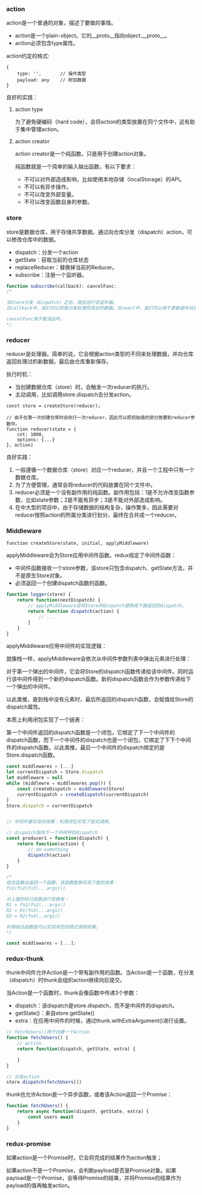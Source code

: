 ### action
action是一个普通的对象，描述了要做的事情。


- action是一个plain-object。它的\_\_proto__指向object.\_\_proto\_\_。
- action必须包含type属性。



action约定的格式:

```
{
    type: '',		// 操作类型
    payload: any	// 附加数据
}
```



良好的实践：

1. action type

   为了避免硬编码（hard code），会将action的类型放置在同个文件中，这有助于集中管理action。

2. action creator

   action creator是一个纯函数，只是用于创建action对象。

   纯函数就是一个简单的输入输出函数，有以下要求：

   - 不可以对外部造成影响，比如使用本地存储（localStorage）的API。
   - 不可以有异步操作。
   - 不可以改变外部变量。
   - 不可以改变函数自身的参数。





### store
store是数据仓库，用于存储共享数据。通过向仓库分发（dispatch）action，可以修改仓库中的数据。



- dispatch：分发一个action
- getState：获取当前的仓库状态
- replaceReducer：替换掉当前的Reducer。
- subscribe：注册一个监听器。



```js
function subscribe(callback): cancelFunc;
/*

当Store分发（dispatch）之后，就会运行该监听器。
在callback中，我们可以获取分发处理完成后的数据。在react中，我们可以用于更新组件状态变化。

cancelFunc用于取消监听。
*/
```






### reducer
reducer是处理器。简单的说，它会根据action类型的不同来处理数据，并向仓库返回处理过的新数据。最后由仓库重新保存。



执行时机：

- 当创建数据仓库（store）时，会触发一次reducer的执行。
- 主动调用，比如调用store.dispatch去分发action。



```
const store = createStore(reducer);

// 由于在第一次创建仓库时会执行一次reducer，因此可以把初始值的部分放置到reducer参数中。
function reducer(state = {
	cnt: 1000,
	options: {...}
}, action)
```





良好实践：

1. 一般遵循一个数据仓库（store）对应一个reducer，并且一个工程中只有一个数据仓库。
2. 为了方便管理，通常会将reducer的代码放置在同个文件中。
3. reducer必须是一个没有副作用的纯函数。副作用包括：1是不允许改变函数参数，比如state参数；2是不能有异步；3是不能对外部造成影响。
4. 在中大型的项目中，由于存储数据的结构复杂，操作繁多，因此需要对reducer按照action的所属分类进行划分，最终在合并成一个reducer。



### Middleware

```
function createStore(state, initial, applyMiddleware)
```

applyMiddleware会为Store应用中间件函数。redux规定了中间件函数：

- 中间件函数接收一个store参数，该store只包含dispatch、getState方法，并不是原生Store对象。
- 必须返回一个创建dispatch函数的函数。

```js
function logger(store) {
    return function(nextDispatch) {
        // applyMiddleware会将Store的dispatch替换成下面返回的dispatch。
        return function dispatch(action) {
            // ...
        }
    }
}
```



applyMiddleware应用中间件的实现逻辑：

就像栈一样，applyMiddleware会依次从中间件参数列表中弹出元素进行处理：

对于第一个弹出的中间件，它会将Store的dispatch函数传递给该中间件。同时运行该中间件得到一个新的dispatch函数。新的dispatch函数会作为参数传递给下一个弹出的中间件。

以此类推，直到栈中没有元素时，最后所返回的dispatch函数，会赋值给Store的dispatch属性。



本质上利用闭包实现了一个链表：

第一个中间件返回的dispatch函数是一个闭包，它绑定了下一个中间件的dispatch函数，而下一个中间件的dispatch也是一个闭包，它绑定了下下个中间件的dispatch函数。以此类推，最后一个中间件的dispatch绑定的是Store.dispatch函数。



```js
const middlewares = [...]
let currentDispatch = Store.dispatch
let middleware = null
while (middlewre = middlewares.pop()) {
    const createDispatch = middleware(Store)
	currentDispatch = createDispatch(currentDispatch)
}
Store.dispatch = currentDispatch
```



```js

// 中间件要实现的效果：利用闭包实现了链式调用。

// dispatch指向下一个中间件的dispatch
const producer1 = function(dispatch) {
    return function(action) {
        // do something
        dispatch(action)
    }
}

/*
组合函数会返回一个函数，该函数能够实现下面的效果：
fn1(fn2(fn3(...args)))

对上面的执行函数进行变换有：
R1 = fn1(fn2(...args))
R2 = R1(fn3(...args))
R3 = R2(fn4(..args))

利用组合函数就可以实现闭包的链式调用效果。
*/

const middlewares = [...];

```







### redux-thunk

thunk中间件允许Action是一个带有副作用的函数。当Action是一个函数，在分发（dispatch）时thunk会组织action继续向后提交。

当Action是一个函数时，thunk会像函数中传递3个参数：

- dispatch：该dispatch是store.dispatch，而不是中间件的dispatch。
- getState()：来自store.getState()
- extra：在应用中间件的时候，通过thunk.withExtraArgument()进行设置。

```js
// fetchUsers()用于创建一个Action
function fetchUsers() {
    // action
    return function(dispatch, getState, extra) {
        
    }
}

// 分发action
store.dispatch(fetchUsers())
```





thunk也允许Action是一个异步函数，或者该Action返回一个Promise：

```js
function fetchUsers() {
    return async function(dispath, getState, extra) {
        const users await 
    }
}
```





### redux-promise

如果action是一个Promise时，它会将完成的结果作为action触发；

如果action不是一个Promise，会判断payload是否是Promise对象。如果payload是一个Promise，会等待Promise的结果，并将Promise的结果作为payload的值再触发action。

